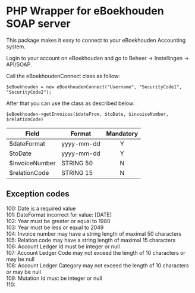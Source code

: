 # PHP Wrapper for eBoekhouden SOAP server

This package makes it easy to connect to your eBoekhouden Accounting system.

Login to your account on eBoekhouden and go to Beheer -> Instellingen -> API/SOAP.
 
Call the eBoekhoudenConnect class as follow:

```$eBoekhouden = new eBoekhoudenConnect("Username", "SecurityCode1", "SecurityCode2");```

After that you can use the class as described below:

```$eBoekhouden->getInvoices($dateFrom, $toDate, $invoiceNumber, $relationCode)```

| Field | Format | Mandatory |
| --- | --- | :---: |
| $dateFormat | yyyy-mm-dd | Y |
| $toDate | yyyy-mm-dd | Y |
| $invoiceNumber | STRING 50 | N |
| $relationCode | STRING 15 | N |

## Exception codes
100: Date is a required value \
101: DateFormat incorrect for value: [DATE] \
102: Year must be greater or equal to 1980 \
103: Year must be less or equal to 2049 \
104: Invoice number may have a string length of maximal 50 characters \
105: Relation code may have a string length of maximal 15 characters \
106: Account Ledger Id must be integer or null \
107: Account Ledger Code may not exceed the length of 10 characters or may be null \
108: Account Ledger Category may not exceed the length of 10 characters or may be null \
109: Mutation Id must be integer or null \
110: 